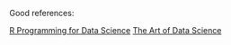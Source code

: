 
Good references:

[R Programming for Data Science](https://leanpub.com/rprogramming?utm_source=coursera&utm_medium=CourseraEmail&utm_campaign=Coursera)
[The Art of Data Science](https://leanpub.com/artofdatascience/)
